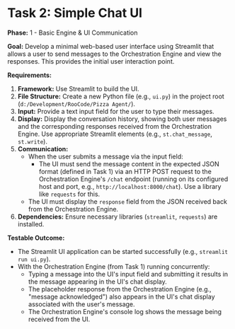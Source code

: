 # Task 2: Simple Chat UI

**Phase:** 1 - Basic Engine & UI Communication

**Goal:** Develop a minimal web-based user interface using Streamlit that allows a user to send messages to the Orchestration Engine and view the responses. This provides the initial user interaction point.

**Requirements:**

1.  **Framework:** Use Streamlit to build the UI.
2.  **File Structure:** Create a new Python file (e.g., `ui.py`) in the project root (`d:/Development/RooCode/Pizza Agent/`).
3.  **Input:** Provide a text input field for the user to type their messages.
4.  **Display:** Display the conversation history, showing both user messages and the corresponding responses received from the Orchestration Engine. Use appropriate Streamlit elements (e.g., `st.chat_message`, `st.write`).
5.  **Communication:**
    *   When the user submits a message via the input field:
        *   The UI must send the message content in the expected JSON format (defined in Task 1) via an HTTP POST request to the Orchestration Engine's `/chat` endpoint (running on its configured host and port, e.g., `http://localhost:8000/chat`). Use a library like `requests` for this.
    *   The UI must display the `response` field from the JSON received back from the Orchestration Engine.
6.  **Dependencies:** Ensure necessary libraries (`streamlit`, `requests`) are installed.

**Testable Outcome:**

*   The Streamlit UI application can be started successfully (e.g., `streamlit run ui.py`).
*   With the Orchestration Engine (from Task 1) running concurrently:
    *   Typing a message into the UI's input field and submitting it results in the message appearing in the UI's chat display.
    *   The placeholder response from the Orchestration Engine (e.g., "message acknowledged") also appears in the UI's chat display associated with the user's message.
    *   The Orchestration Engine's console log shows the message being received from the UI.